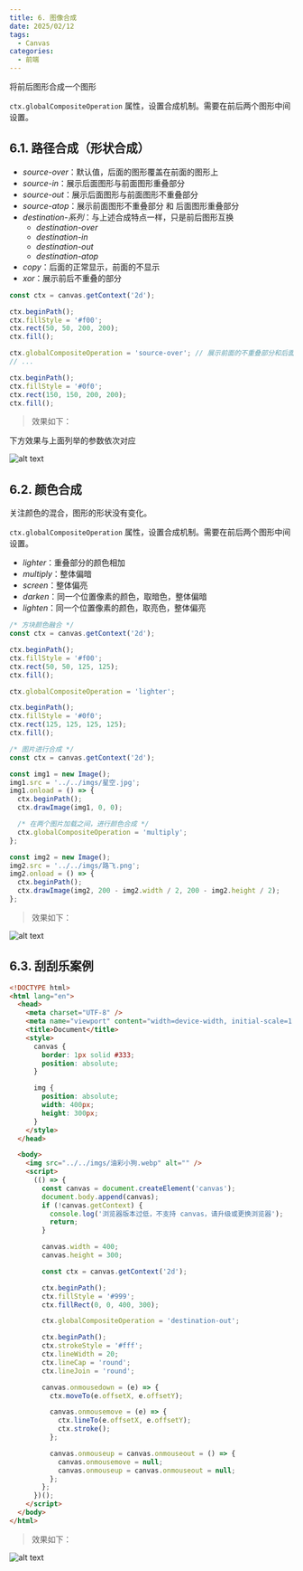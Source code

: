 ```yaml
---
title: 6. 图像合成
date: 2025/02/12
tags:
  - Canvas
categories:
  - 前端
---
```


将前后图形合成一个图形

`ctx.globalCompositeOperation` 属性，设置合成机制。需要在前后两个图形中间设置。

## 6.1. 路径合成（形状合成）

- _source-over_：默认值，后面的图形覆盖在前面的图形上
- _source-in_：展示后面图形与前面图形重叠部分
- _source-out_：展示后面图形与前面图形不重叠部分
- _source-atop_：展示前面图形不重叠部分 和 后面图形重叠部分
- _destination-系列_：与上述合成特点一样，只是前后图形互换
  - _destination-over_
  - _destination-in_
  - _destination-out_
  - _destination-atop_
- _copy_：后面的正常显示，前面的不显示
- _xor_：展示前后不重叠的部分

```javascript
const ctx = canvas.getContext('2d');

ctx.beginPath();
ctx.fillStyle = '#f00';
ctx.rect(50, 50, 200, 200);
ctx.fill();

ctx.globalCompositeOperation = 'source-over'; // 展示前面的不重叠部分和后面的重叠部分
// ...

ctx.beginPath();
ctx.fillStyle = '#0f0';
ctx.rect(150, 150, 200, 200);
ctx.fill();
```

> 效果如下：

下方效果与上面列举的参数依次对应

![alt text](./images/Canvas-6/image1.png)

## 6.2. 颜色合成

关注颜色的混合，图形的形状没有变化。

`ctx.globalCompositeOperation` 属性，设置合成机制。需要在前后两个图形中间设置。

- _lighter_：重叠部分的颜色相加
- _multiply_：整体偏暗
- _screen_：整体偏亮
- _darken_：同一个位置像素的颜色，取暗色，整体偏暗
- _lighten_：同一个位置像素的颜色，取亮色，整体偏亮

```javascript
/* 方块颜色融合 */
const ctx = canvas.getContext('2d');

ctx.beginPath();
ctx.fillStyle = '#f00';
ctx.rect(50, 50, 125, 125);
ctx.fill();

ctx.globalCompositeOperation = 'lighter';

ctx.beginPath();
ctx.fillStyle = '#0f0';
ctx.rect(125, 125, 125, 125);
ctx.fill();
```

```javascript
/* 图片进行合成 */
const ctx = canvas.getContext('2d');

const img1 = new Image();
img1.src = '../../imgs/星空.jpg';
img1.onload = () => {
  ctx.beginPath();
  ctx.drawImage(img1, 0, 0);

  /* 在两个图片加载之间，进行颜色合成 */
  ctx.globalCompositeOperation = 'multiply';
};

const img2 = new Image();
img2.src = '../../imgs/路飞.png';
img2.onload = () => {
  ctx.beginPath();
  ctx.drawImage(img2, 200 - img2.width / 2, 200 - img2.height / 2);
};
```

> 效果如下：

![alt text](./images/Canvas-6/image2.png)

## 6.3. 刮刮乐案例

```html
<!DOCTYPE html>
<html lang="en">
  <head>
    <meta charset="UTF-8" />
    <meta name="viewport" content="width=device-width, initial-scale=1.0" />
    <title>Document</title>
    <style>
      canvas {
        border: 1px solid #333;
        position: absolute;
      }

      img {
        position: absolute;
        width: 400px;
        height: 300px;
      }
    </style>
  </head>

  <body>
    <img src="../../imgs/油彩小狗.webp" alt="" />
    <script>
      (() => {
        const canvas = document.createElement('canvas');
        document.body.append(canvas);
        if (!canvas.getContext) {
          console.log('浏览器版本过低，不支持 canvas，请升级或更换浏览器');
          return;
        }

        canvas.width = 400;
        canvas.height = 300;

        const ctx = canvas.getContext('2d');

        ctx.beginPath();
        ctx.fillStyle = '#999';
        ctx.fillRect(0, 0, 400, 300);

        ctx.globalCompositeOperation = 'destination-out';

        ctx.beginPath();
        ctx.strokeStyle = '#fff';
        ctx.lineWidth = 20;
        ctx.lineCap = 'round';
        ctx.lineJoin = 'round';

        canvas.onmousedown = (e) => {
          ctx.moveTo(e.offsetX, e.offsetY);

          canvas.onmousemove = (e) => {
            ctx.lineTo(e.offsetX, e.offsetY);
            ctx.stroke();
          };

          canvas.onmouseup = canvas.onmouseout = () => {
            canvas.onmousemove = null;
            canvas.onmouseup = canvas.onmouseout = null;
          };
        };
      })();
    </script>
  </body>
</html>
```

> 效果如下：

![alt text](./images/Canvas-6/image3.gif)
